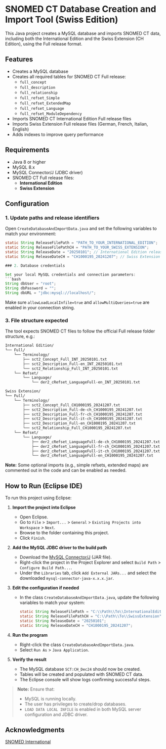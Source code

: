 # SNOMED CT Database Creation and Import Tool (Swiss Edition)

This Java project creates a MySQL database and imports SNOMED CT data, including both the International Edition and the Swiss Extension (CH Edition), using the Full release format.

## Features

- Creates a MySQL database
- Creates all required tables for SNOMED CT Full release:
  - `full_concept`
  - `full_description`
  - `full_relationship`
  - `full_refset_Simple`
  - `full_refset_ExtendedMap`
  - `full_refset_Language`
  - `full_refset_ModuleDependency`
- Imports SNOMED CT International Edition Full release files
- Imports Swiss Extension Full release files (German, French, Italian, English)
- Adds indexes to improve query performance

## Requirements

- Java 8 or higher
- MySQL 8.x
- MySQL Connector/J (JDBC driver)
- SNOMED CT Full release files:
  - **International Edition**
  - **Swiss Extension**

## Configuration

### 1. Update paths and release identifiers

Open `CreateDatabaseAndImportData.java` and set the following variables to match your environment:

```java
static String ReleaseFilePath = "PATH_TO_YOUR_INTERNATIONAL_EDITION";
static String ReleaseFilePathCH = "PATH_TO_YOUR_SWISS_EXTENSION";
static String ReleaseDate = "20250101"; // International Edition release date
static String ReleaseDateCH = "CH1000195_20241207"; // Swiss Extension release identifier

### 2. Database credentials

Set your local MySQL credentials and connection parameters:
```bash
String dbUser = "root";
String dbPassword = "";
String dbURL = "jdbc:mysql://localhost/";
```

Make sure `allowLoadLocalInfile=true` and `allowMultiQueries=true` are enabled in your connection string.

### 3. File structure expected

The tool expects SNOMED CT files to follow the official Full release folder structure, e.g.:
```bash
International Edition/
└── Full/
    └── Terminology/
        ├── sct2_Concept_Full_INT_20250101.txt
        ├── sct2_Description_Full-en_INT_20250101.txt
        └── sct2_Relationship_Full_INT_20250101.txt
    └── Refset/
        └── Language/
            └── der2_cRefset_LanguageFull-en_INT_20250101.txt

Swiss Extension/
└── Full/
    └── Terminology/
        ├── sct2_Concept_Full_CH1000195_20241207.txt
        ├── sct2_Description_Full-de-ch_CH1000195_20241207.txt
        ├── sct2_Description_Full-fr-ch_CH1000195_20241207.txt
        ├── sct2_Description_Full-it-ch_CH1000195_20241207.txt
        ├── sct2_Description_Full-en_CH1000195_20241207.txt
        └── sct2_Relationship_Full_CH1000195_20241207.txt
    └── Refset/
        └── Language/
            ├── der2_cRefset_LanguageFull-de-ch_CH1000195_20241207.txt
            ├── der2_cRefset_LanguageFull-fr-ch_CH1000195_20241207.txt
            ├── der2_cRefset_LanguageFull-it-ch_CH1000195_20241207.txt
            └── der2_cRefset_LanguageFull-en_CH1000195_20241207.txt
```
**Note:** Some optional imports (e.g., simple refsets, extended maps) are commented out in the code and can be enabled as needed.


## How to Run (Eclipse IDE)
To run this project using Eclipse:

1. **Import the project into Eclipse**
   - Open Eclipse.
   - Go to `File` > `Import...` > `General` > `Existing Projects into Workspace` > `Next`.
   - Browse to the folder containing this project.
   - Click `Finish`.

2. **Add the MySQL JDBC driver to the build path**
   - Download the [MySQL Connector/J](https://dev.mysql.com/downloads/connector/j/) (JAR file).
   - Right-click the project in the Project Explorer and select `Build Path` > `Configure Build Path...`.
   - Under the `Libraries` tab, click `Add External JARs...` and select the downloaded `mysql-connector-java-x.x.x.jar`.

3. **Edit the configuration if needed**
   - In the class `CreateDatabaseAndImportData.java`, update the following variables to match your system:
     ```java
     static String ReleaseFilePath = "C:\\Path\\To\\InternationalEdition";
     static String ReleaseFilePathCH = "C:\\Path\\To\\SwissExtension";
     static String ReleaseDate = "20250101";
     static String ReleaseDateCH = "CH1000195_20241207";
     ```

4. **Run the program**
   - Right-click the class `CreateDatabaseAndImportData.java`.
   - Select `Run As` > `Java Application`.

5. **Verify the result**
   - The MySQL database `SCT:CH_Dec24` should now be created.
   - Tables will be created and populated with SNOMED CT data.
   - The Eclipse console will show logs confirming successful steps.

> **Note:** Ensure that:
> - MySQL is running locally.
> - The user has privileges to create/drop databases.
> - `LOAD DATA LOCAL INFILE` is enabled in both MySQL server configuration and JDBC driver.

## Acknowledgments
[SNOMED International](https://www.snomed.org/)

